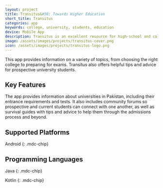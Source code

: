 ```yaml
---
layout: project
title: Transitus&#58; Towards Higher Education
short_title: Transitus
categories: app
keywords: college, university, students, education
device: Mobile App
description: Transitus is an excellent resource for high-school and college graduates in Pakistan who are preparing for the next step in their educational journey.
image: /assets/images/projects/transitus-cover.png
icon: /assets/images/projects/transitus-logo.png
---
```


This app provides information on a variety of topics, from choosing the right college to preparing for exams. Transitus also offers helpful tips and advice for prospective university students.

## Key Features

The app provides information about universities in Pakistan, including their entrance requirements and tests. It also includes community forums so prospective and current students can connect with one another, as well as survival guides with tips and advice to help them through the admissions process and beyond.

## Supported Platforms

Android
{: .mdc-chip}

## Programming Languages

Java
{: .mdc-chip}

Kotlin
{: .mdc-chip}
